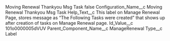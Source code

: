 <?xml version="1.0" encoding="UTF-8"?>
<CustomMetadata xmlns="http://soap.sforce.com/2006/04/metadata" xmlns:xsi="http://www.w3.org/2001/XMLSchema-instance" xmlns:xsd="http://www.w3.org/2001/XMLSchema">
    <label>Moving Renewal Thankyou Msg Task</label>
    <protected>false</protected>
    <values>
        <field>Configuration_Name__c</field>
        <value xsi:type="xsd:string">Moving Renewal Thankyou Msg Task</value>
    </values>
    <values>
        <field>Help_Text__c</field>
        <value xsi:type="xsd:string">This label on Manage Renewal Page, stores message as “The Following Tasks were created” that shows up after creation of tasks on Manage Renewal page.</value>
    </values>
    <values>
        <field>Id_Value__c</field>
        <value xsi:type="xsd:string">101o0000005dVUV</value>
    </values>
    <values>
        <field>Parent_Component_Name__c</field>
        <value xsi:type="xsd:string">ManageRenewal</value>
    </values>
    <values>
        <field>Type__c</field>
        <value xsi:type="xsd:string">Label</value>
    </values>
</CustomMetadata>
